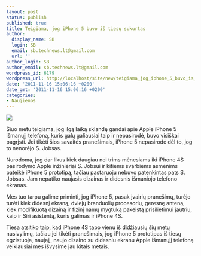 ```yaml
---
layout: post
status: publish
published: true
title: Teigiama, jog iPhone 5 buvo iš tiesų sukurtas
author:
  display_name: SB
  login: SB
  email: sb.technews.lt@gmail.com
  url: ''
author_login: SB
author_email: sb.technews.lt@gmail.com
wordpress_id: 6179
wordpress_url: http://localhost/site/new/teigiama_jog_iphone_5_buvo_is_tiesu_sukurtas/
date: '2011-11-16 15:06:16 +0200'
date_gmt: '2011-11-16 15:06:16 +0200'
categories:
- Naujienos
---
```

<div class="imgright"><img src="http://technews.lt/upload/iphone_4.jpg"  /></div>
<p>Šiuo metu teigiama, jog ilgą laiką sklandę gandai apie Apple iPhone 5 išmanųjį telefoną, kuris galų galiausiai taip ir nepasirodė, buvo visiškai pagrįsti. Jei tikėti šios savaitės pranešimais, iPhone 5 nepasirodė dėl to, jog to nenorėjo S. Jobsas.</p>
<p>Nurodoma, jog dar likus kiek daugiau nei trims mėnesiams iki iPhone 4S pasirodymo Apple inžinieriai S. Jobsui ir kitiems svarbiems asmenims pateikė iPhone 5 prototipą, tačiau pastaruoju nebuvo patenkintas pats S. Jobsas. Jam nepatiko naujasis dizainas ir didesnis išmaniojo telefono ekranas.</p>
<p>Mes tuo tarpu galime priminti, jog iPhone 5, pasak įvairių pranešimų, turėjo turėti kiek didesnį ekraną, dviejų branduolių procesorių, geresnę anteną, kiek modifikuotą dizainą ir fizinį namų mygtuką pakeistą prisilietimui jautriu, kaip ir Siri asistentą, kuris galimas ir iPhone 4S.</p>
<p>Tiesa atsitiko taip, kad iPhone 4S tapo vienu iš didžiausių šių metų nusivylimų, tačiau jei tikėti pranešimais, jog iPhone 5 prototipas iš tiesų egzistuoja, naująjį, naujo dizaino su didesniu ekranu Apple išmanųjį telefoną veikiausiai mes išvysime jau kitais metais.</p>
